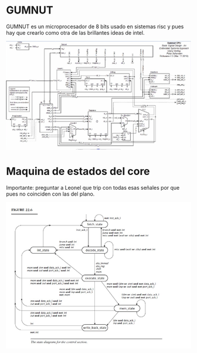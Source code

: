 # GUMNUT
GUMNUT es un microprocesador de 8 bits usado en sistemas risc y pues hay que crearlo como otra de las brillantes ideas de intel. 

![es esto](./planos.jfif)

# Maquina de estados del core
Importante: preguntar a Leonel que trip con todas esas señales por que pues no coinciden con las del plano.

![es esto](./controlUnit_statemachineplano.jfif)
